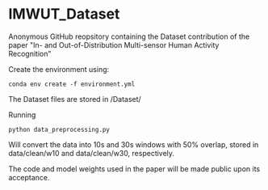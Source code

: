 # IMWUT_Dataset

Anonymous GitHub reopsitory containing the Dataset contribution of the paper "In- and Out-of-Distribution Multi-sensor Human Activity Recognition"

Create the environment using:
```
conda env create -f environment.yml
```
The Dataset files are stored in /Dataset/

Running
```
python data_preprocessing.py
```
Will convert the data into 10s and 30s windows with 50% overlap, stored in data/clean/w10 and data/clean/w30, respectively.

The code and model weights used in the paper will be made public upon its acceptance. 